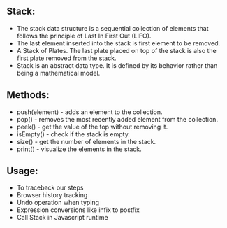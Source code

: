 Stack:
------
* The stack data structure is a sequential collection of elements that follows the principle of Last In First Out (LIFO).
* The last element inserted into the stack is first element to be removed.
* A Stack of Plates. The last plate placed on top of the stack is also the first plate removed from the stack.
* Stack is an abstract data type. It is defined by its behavior rather than being a mathematical model.


Methods:
--------
* push(element) - adds an element to the collection.
* pop() - removes the most recently added element from the collection.
* peek() - get the value of the top without removing it.
* isEmpty() - check if the stack is empty.
* size() - get the number of elements in the stack.
* print() - visualize the elements in the stack.


Usage:
------
* To traceback our steps 
* Browser history tracking
* Undo operation when typing
* Expression conversions like infix to postfix
* Call Stack in Javascript runtime